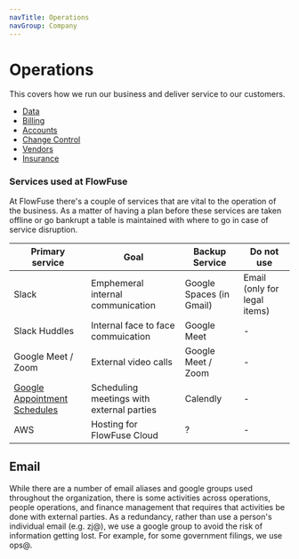 ```yaml
---
navTitle: Operations
navGroup: Company
---
```


# Operations

This covers how we run our business and deliver service to our customers.

- [Data](../operations/data.md)
- [Billing](../operations/billing.md)
- [Accounts](../operations/accounts.md)
- [Change Control](../operations/change.md)
- [Vendors](../operations/vendors.md)
- [Insurance](https://drive.google.com/drive/folders/1Q2UqEmusDIpBD4-4Km1eFksHaRkVzl7O?usp=drive_link)

### Services used at FlowFuse

At FlowFuse there's a couple of services that are vital to the operation of the
business. As a matter of having a plan before these services are taken offline
or go bankrupt a table is maintained with where to go in case of service disruption.

| Primary service | Goal | Backup Service | Do not use |
| --------------- | ---- | -------------- | ---------- |
| Slack | Emphemeral internal communication | Google Spaces (in Gmail) | Email (only for legal items) |
| Slack Huddles | Internal face to face commuication | Google Meet | - |
| Google Meet / Zoom | External video calls | Google Meet / Zoom | - |
| [Google Appointment Schedules](https://support.google.com/calendar/answer/10729749?hl=en) | Scheduling meetings with external parties | Calendly | - |
| AWS | Hosting for FlowFuse Cloud | ? | - |

## Email

While there are a number of email aliases and google groups used throughout the organization, there is some activities across operations, people operations, and finance management that requires that activities be done with external parties. As a redundancy, rather than use a person's individual email (e.g. zj@), we use a google group to avoid the risk of information getting lost. For example, for some government filings, we use ops@. 
